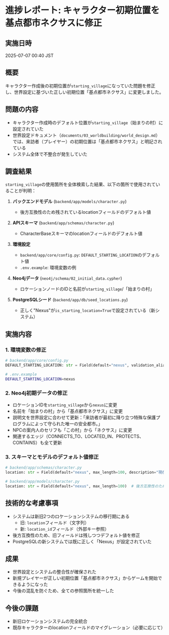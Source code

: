 # 進捗レポート: キャラクター初期位置を基点都市ネクサスに修正

## 実施日時
2025-07-07 00:40 JST

## 概要
キャラクター作成後の初期位置が`starting_village`になっていた問題を修正し、世界設定に基づいた正しい初期位置「基点都市ネクサス」に変更しました。

## 問題の内容
- キャラクター作成時のデフォルト位置が`starting_village`（始まりの村）に設定されていた
- 世界設定ドキュメント（`documents/03_worldbuilding/world_design.md`）では、来訪者（プレイヤー）の初期位置は「基点都市ネクサス」と明記されている
- システム全体で不整合が発生していた

## 調査結果
`starting_village`の使用箇所を全体検索した結果、以下の箇所で使用されていることが判明：

1. **バックエンドモデル** (`backend/app/models/character.py`)
   - 後方互換性のため残されているlocationフィールドのデフォルト値

2. **APIスキーマ** (`backend/app/schemas/character.py`)
   - CharacterBaseスキーマのlocationフィールドのデフォルト値

3. **環境設定** 
   - `backend/app/core/config.py`: `DEFAULT_STARTING_LOCATION`のデフォルト値
   - `.env.example`: 環境変数の例

4. **Neo4jデータ** (`neo4j/schema/02_initial_data.cypher`)
   - ロケーションノードのIDと名前が`starting_village`/「始まりの村」

5. **PostgreSQLシード** (`backend/app/db/seed_locations.py`)
   - 正しく"Nexus"が`is_starting_location=True`で設定されている（新システム）

## 実施内容

### 1. 環境変数の修正
```python
# backend/app/core/config.py
DEFAULT_STARTING_LOCATION: str = Field(default="nexus", validation_alias="DEFAULT_STARTING_LOCATION")
```

```bash
# .env.example
DEFAULT_STARTING_LOCATION=nexus
```

### 2. Neo4j初期データの修正
- ロケーションIDを`starting_village`から`nexus`に変更
- 名前を「始まりの村」から「基点都市ネクサス」に変更
- 説明文を世界設定に合わせて更新：「来訪者が最初に降り立つ特殊な保護プログラムによって守られた唯一の安全都市。」
- NPCの案内人のセリフも「この村」から「ネクサス」に変更
- 関連するエッジ（CONNECTS_TO、LOCATED_IN、PROTECTS、CONTAINS）も全て更新

### 3. スキーマとモデルのデフォルト値修正
```python
# backend/app/schemas/character.py
location: str = Field(default="nexus", max_length=100, description="現在地")

# backend/app/models/character.py
location: str = Field(default="nexus", max_length=100)  # 後方互換性のため残す
```

## 技術的な考慮事項
- システムは新旧2つのロケーションシステムの移行期にある
  - 旧: `location`フィールド（文字列）
  - 新: `location_id`フィールド（外部キー参照）
- 後方互換性のため、旧フィールドは残しつつデフォルト値を修正
- PostgreSQLの新システムでは既に正しく「Nexus」が設定されていた

## 成果
- 世界設定とシステムの整合性が確保された
- 新規プレイヤーが正しい初期位置「基点都市ネクサス」からゲームを開始できるようになった
- 今後の混乱を防ぐため、全ての参照箇所を統一した

## 今後の課題
- 新旧ロケーションシステムの完全統合
- 既存キャラクターのlocationフィールドのマイグレーション（必要に応じて）